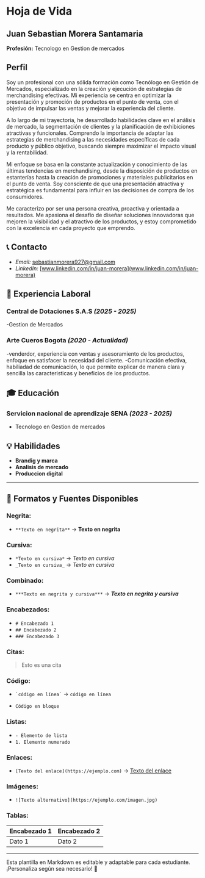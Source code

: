 # Hoja de Vida

## Juan Sebastian Morera Santamaria 
**Profesión:** Tecnologo en Gestion de mercados
## Perfil
Soy un profesional con una sólida formación como Tecnólogo en Gestión de Mercados, especializado en la creación y ejecución de estrategias de merchandising efectivas. Mi experiencia se centra en optimizar la presentación y promoción de productos en el punto de venta, con el objetivo de impulsar las ventas y mejorar la experiencia del cliente.

A lo largo de mi trayectoria, he desarrollado habilidades clave en el análisis de mercado, la segmentación de clientes y la planificación de exhibiciones atractivas y funcionales. Comprendo la importancia de adaptar las estrategias de merchandising a las necesidades específicas de cada producto y público objetivo, buscando siempre maximizar el impacto visual y la rentabilidad.

Mi enfoque se basa en la constante actualización y conocimiento de las últimas tendencias en merchandising, desde la disposición de productos en estanterías hasta la creación de promociones y materiales publicitarios en el punto de venta. Soy consciente de que una presentación atractiva y estratégica es fundamental para influir en las decisiones de compra de los consumidores.

Me caracterizo por ser una persona creativa, proactiva y orientada a resultados. Me apasiona el desafío de diseñar soluciones innovadoras que mejoren la visibilidad y el atractivo de los productos, y estoy comprometido con la excelencia en cada proyecto que emprendo.

## 📞 Contacto
- *Email:* [sebastianmorera927@gmail.com](mailto:sebastianmorera927@gmail.com)
- *LinkedIn:* [www.linkedin.com/in/juan-morera](www.linkedin.com/in/juan-morera)


## 🏢 Experiencia Laboral

### **Central de Dotaciones S.A.S** _(2025 - 2025)_
-Gestion de Mercados 

### **Arte Cueros Bogota** _(2020 - Actualidad)_
-venderdor, experiencia con ventas y asesoramiento de los productos, enfoque en satisfacer la necesidad del cliente.
-Comunicación efectiva, habiliadad de comunicación, lo que permite explicar de manera clara y sencilla las caracteristicas y beneficios de los productos.

## 🎓 Educación
### **Servicion nacional de aprendizaje SENA** _(2023 - 2025)_
- Tecnologo en Gestion de mercados

## 💡 Habilidades
- **Brandig y marca**
- **Analisis de mercado**
- **Produccion digital**

---

## 🎨 Formatos y Fuentes Disponibles

### **Negrita:**
- `**Texto en negrita**` → **Texto en negrita**

### **Cursiva:**
- `*Texto en cursiva*` → *Texto en cursiva*
- `_Texto en cursiva_` → _Texto en cursiva_

### **Combinado:**
- `***Texto en negrita y cursiva***` → ***Texto en negrita y cursiva***

### **Encabezados:**
- `# Encabezado 1`
- `## Encabezado 2`
- `### Encabezado 3`

### **Citas:**
> Esto es una cita

### **Código:**
- `` `código en línea` `` → `código en línea`
- ```
  Código en bloque
  ```

### **Listas:**
- `- Elemento de lista`
- `1. Elemento numerado`

### **Enlaces:**
- `[Texto del enlace](https://ejemplo.com)` → [Texto del enlace](https://ejemplo.com)

### **Imágenes:**
- `![Texto alternativo](https://ejemplo.com/imagen.jpg)`

### **Tablas:**
| Encabezado 1 | Encabezado 2 |
|-------------|-------------|
| Dato 1     | Dato 2      |

---

Esta plantilla en Markdown es editable y adaptable para cada estudiante. ¡Personaliza según sea necesario! 🎯

